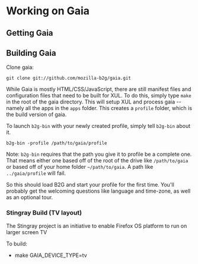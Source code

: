 # Working on Gaia

## Getting Gaia

## Building Gaia
Clone gaia:

```shell
git clone git://github.com/mozilla-b2g/gaia.git
```

While Gaia is mostly HTML/CSS/JavaScript, there are still manifest files and
configuration files that need to be built for XUL. To do this, simply type
`make` in the root of the gaia directory. This will setup XUL and process gaia
--namely all the apps in the `apps` folder. This creates a `profile` folder,
which is the build version of gaia.

To launch `b2g-bin` with your newly created profile, simply tell `b2g-bin`
about it.

```
b2g-bin -profile /path/to/gaia/profile
```

Note: `b2g-bin` requires that the path you give it to profile be a complete
one. That means either one based off of the root of the drive like
`/path/to/gaia` or based off of your home folder `~/path/to/gaia`. A path like
`../gaia/profile` will fail.

So this should load B2G and start your profile for the first time. You'll
probably get the welcoming questions like language and time-zone, as well as an
optional tour.

### Stingray Build (TV layout)
The Stingray project is an initiative to enable Firefox OS platform to run on larger screen TV 

To build:
* make GAIA_DEVICE_TYPE=tv